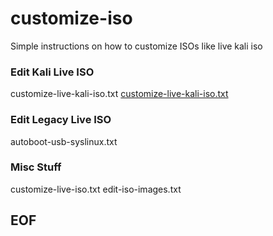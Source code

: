 # customize-iso

Simple instructions on how to customize ISOs like live kali iso

### Edit Kali Live ISO

customize-live-kali-iso.txt
[customize-live-kali-iso.txt](customize-live-kali-iso.txt)

### Edit Legacy Live ISO

autoboot-usb-syslinux.txt

### Misc Stuff

customize-live-iso.txt
edit-iso-images.txt

## EOF
